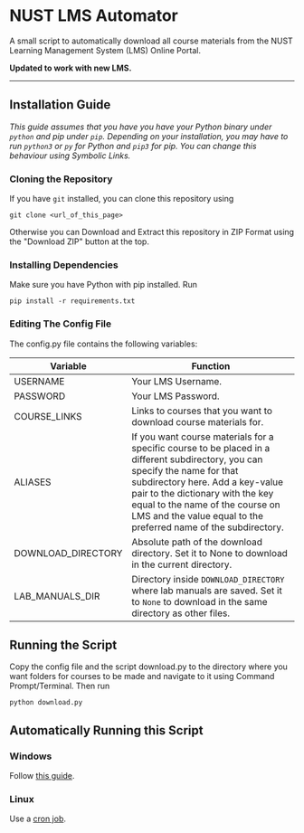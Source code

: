 # NUST LMS Automator

A small script to automatically download all course materials from the NUST Learning Management System (LMS) Online Portal.

**Updated to work with new LMS.**

----
## Installation Guide

_This guide assumes that you have you have your Python binary under `python` and pip under `pip`. Depending on your installation, you may have to run `python3` or `py` for Python and `pip3` for pip. You can change this behaviour using Symbolic Links._

### Cloning the Repository 
If you have `git` installed, you can clone this repository using

```
git clone <url_of_this_page>
```

Otherwise you can Download and Extract this repository in ZIP Format using the "Download ZIP" button at the top.

### Installing Dependencies 

Make sure you have Python with pip installed. Run

```
pip install -r requirements.txt
```

### Editing The Config File

The config.py file contains the following variables:

| Variable | Function |
| -------- | -------- |
| USERNAME | Your LMS Username. |
| PASSWORD | Your LMS Password. |
| COURSE_LINKS | Links to courses that you want to download course materials for. |
| ALIASES | If you want course materials for a specific course to be placed in a different subdirectory, you can specify the name for that subdirectory here. Add a key-value pair to the dictionary with the key equal to the name of the course on LMS and the value equal to the preferred name of the subdirectory. |
| DOWNLOAD_DIRECTORY | Absolute path of the download directory. Set it to None to download in the current directory. |
| LAB_MANUALS_DIR | Directory inside `DOWNLOAD_DIRECTORY` where lab manuals are saved. Set it to `None` to download in the same directory as other files. |

## Running the Script

Copy the config file and the script download.py to the directory where you want folders for courses to be made and navigate to it using Command Prompt/Terminal. Then run

```
python download.py
```

## Automatically Running this Script

### Windows

Follow [this guide](https://towardsdatascience.com/automate-your-python-scripts-with-task-scheduler-661d0a40b279).

### Linux

Use a [cron job](https://www.ostechnix.com/a-beginners-guide-to-cron-jobs/).
